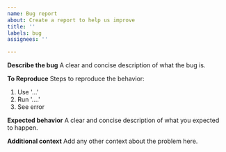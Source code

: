 ```yaml
---
name: Bug report
about: Create a report to help us improve
title: ''
labels: bug
assignees: ''

---
```


**Describe the bug**
A clear and concise description of what the bug is.

**To Reproduce**
Steps to reproduce the behavior:
1. Use  '...'
2. Run '....'
3. See error

**Expected behavior**
A clear and concise description of what you expected to happen.

**Additional context**
Add any other context about the problem here.
